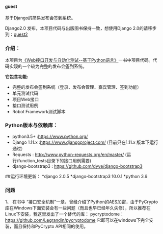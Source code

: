 #### guest

基于Django的简易发布会签到系统。

Django2.0 发布，本项目代码与出版图书保持一致，想使用Django 2.0的请移步到：[guest2](https://github.com/defnngj/guest2)

### 介绍：

本项目为[《Web接口开发与自动化测试--基于Python语言》](https://item.jd.com/12164814.html)一书中项目代码。代码实现的一个较为完整的发布会签到系统。

__它包含功能:__
  * 完整的发布会签到系统（登录、发布会管理、嘉宾管理、签到功能）
  * 单元测试代码
  * 项目Web接口
  * 接口测试用例
  * Robot Framework测试脚本


### Python版本与依赖库：

  * python3.5+ :https://www.python.org/
  * Django 1.11.x :https://www.djangoproject.com/ (目前只在1.11.x 版本下运行通过)
  * Requests : http://www.python-requests.org/en/master/ (运行/function_tests目录下的接口用例需要)
  * django-bootstrap3 : https://github.com/dyve/django-bootstrap3
  
 ##运行环境更新：
	*django 2.0.5
	*django-bootstrap3   10.0.1
	*python 3.6


### 问题
  1、 在书中 “接口安全机制”一章，曾经介绍了Python的AES加密，由于PyCrypto库在Windows下面安装会有一些问题（而且也早已经年久失修），所以推荐在Linux下安装，我这里发出了一个替代的库：
  pycryptodome：https://github.com/Legrandin/pycryptodome
  它即可以在windows下完全安装，而且保持和PyCrypto API相同的使用。